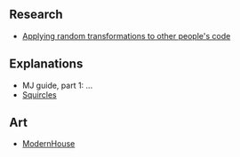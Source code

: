 ## Research
* [Applying random transformations to other people's code](arttopc.md)


## Explanations
* MJ guide, part 1: ...
* [Squircles](squircles.md)


## Art
* [ModernHouse](ModernHouse.md)
